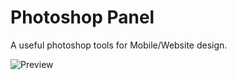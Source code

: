 Photoshop Panel
===============

A useful photoshop tools for Mobile/Website design.

![Preview](https://raw.github.com/indiejoseph/Photoshop-Panel/master/preview.png)
